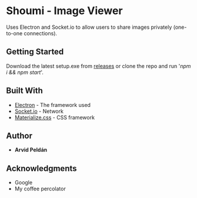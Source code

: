 # Shoumi - Image Viewer

Uses Electron and Socket.io to allow users to share images privately (one-to-one connections).

## Getting Started

Download the latest setup.exe from [releases](https://github.com/Peldan/imgviewer/releases) or clone the repo and run '_npm i && npm start_'.


## Built With

* [Electron](https://electronjs.org/) - The framework used
* [Socket.io](https://socket.io/) - Network
* [Materialize.css](https://materializecss.com/i) - CSS framework

## Author

* **Arvid Peldán**


## Acknowledgments

* Google
* My coffee percolator
